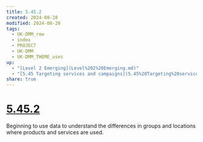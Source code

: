 ```yaml
---
title: 5.45.2
created: 2024-08-28
modified: 2024-08-28
tags:
  - UK-DMM_row
  - index
  - PROJECT
  - UK-DMM
  - UK-DMM_THEME_uses
up:
  - "[Level 2 Emerging](Level%202%20Emerging.md)"
  - "[5.45 Targeting services and campaigns](5.45%20Targeting%20services%20and%20campaigns.md)"
share: true
---
```

# [5.45.2](5.45.2.md)

Beginning to use data to understand the differences in groups and locations where products and services are used.
